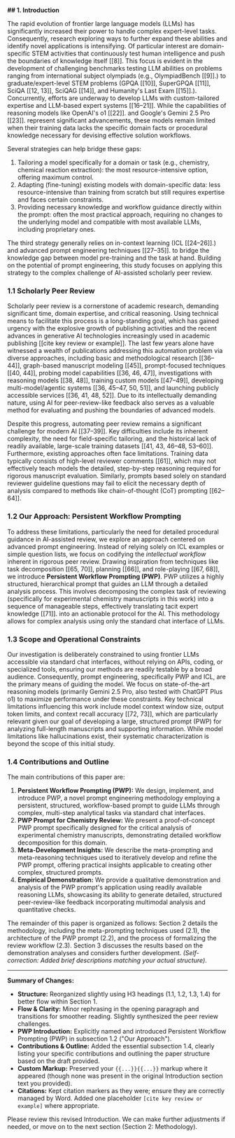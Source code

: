 
**## 1. Introduction**

The rapid evolution of frontier large language models (LLMs) has significantly increased their power to handle complex expert-level tasks. Consequently, research exploring ways to further expand these abilities and identify novel applications is intensifying. Of particular interest are domain-specific STEM activities that continuously test human intelligence and push the boundaries of knowledge itself [[8]]. This focus is evident in the development of challenging benchmarks testing LLM abilities on problems ranging from international subject olympiads (e.g., OlympiadBench [[9]].) to graduate/expert-level STEM problems (GPQA [[10]], SuperGPQA [[11]], SciQA [[12, 13]], SciQAG [[14]], and Humanity's Last Exam [[15]].). Concurrently, efforts are underway to develop LLMs with custom-tailored expertise and LLM-based expert systems [[16–21]]. While the capabilities of reasoning models like OpenAI's o1 [[22]]. and Google's Gemini 2.5 Pro [[23]]. represent significant advancements, these models remain limited when their training data lacks the specific domain facts or procedural knowledge necessary for devising effective solution workflows.

Several strategies can help bridge these gaps:

1. Tailoring a model specifically for a domain or task (e.g., chemistry, chemical reaction extraction): the most resource-intensive option, offering maximum control.
2. Adapting (fine-tuning) existing models with domain-specific data: less resource-intensive than training from scratch but still requires expertise and faces certain constraints.
3. Providing necessary knowledge and workflow guidance directly within the prompt: often the most practical approach, requiring no changes to the underlying model and compatible with most available LLMs, including proprietary ones.

The third strategy generally relies on in-context learning (ICL [[24–26]].) and advanced prompt engineering techniques [[27–35]]. to bridge the knowledge gap between model pre-training and the task at hand. Building on the potential of prompt engineering, this study focuses on applying this strategy to the complex challenge of AI-assisted scholarly peer review.

### **1.1 Scholarly Peer Review**

Scholarly peer review is a cornerstone of academic research, demanding significant time, domain expertise, and critical reasoning. Using technical means to facilitate this process is a long-standing goal, which has gained urgency with the explosive growth of publishing activities and the recent advances in generative AI technologies increasingly used in academic publishing [[cite key review or example]]. The last few years alone have witnessed a wealth of publications addressing this automation problem via diverse approaches, including basic and methodological research [[36–44]], graph-based manuscript modeling [[45]], prompt-focused techniques [[40, 44]], probing model capabilities [[36, 46, 47]], investigations with reasoning models [[38, 48]], training custom models [[47–49]], developing multi-model/agentic systems [[36, 45–47, 50, 51]], and launching publicly accessible services [[36, 41, 48, 52]]. Due to its intellectually demanding nature, using AI for peer-review-like feedback also serves as a valuable method for evaluating and pushing the boundaries of advanced models.

Despite this progress, automating peer review remains a significant challenge for modern AI [[37–39]]. Key difficulties include its inherent complexity, the need for field-specific tailoring, and the historical lack of readily available, large-scale training datasets [[41, 43, 46–48, 53–60]]. Furthermore, existing approaches often face limitations. Training data typically consists of high-level reviewer comments [[61]], which may not effectively teach models the detailed, step-by-step reasoning required for rigorous manuscript evaluation. Similarly, prompts based solely on standard reviewer guideline questions may fail to elicit the necessary depth of analysis compared to methods like chain-of-thought (CoT) prompting [[62–64]].

### **1.2 Our Approach: Persistent Workflow Prompting**

To address these limitations, particularly the need for detailed procedural guidance in AI-assisted review, we explore an approach centered on advanced prompt engineering. Instead of relying solely on ICL examples or simple question lists, we focus on codifying the _intellectual workflow_ inherent in rigorous peer review. Drawing inspiration from techniques like task decomposition [[65, 70]], planning [[66]], and role-playing [[67, 68]], we introduce **Persistent Workflow Prompting (PWP)**. PWP utilizes a highly structured, hierarchical prompt that guides an LLM through a detailed analysis process. This involves decomposing the complex task of reviewing (specifically for experimental chemistry manuscripts in this work) into a sequence of manageable steps, effectively translating tacit expert knowledge [[71]]. into an actionable protocol for the AI. This methodology allows for complex analysis using only the standard chat interface of LLMs.

### **1.3 Scope and Operational Constraints**

Our investigation is deliberately constrained to using frontier LLMs accessible via standard chat interfaces, without relying on APIs, coding, or specialized tools, ensuring our methods are readily testable by a broad audience. Consequently, prompt engineering, specifically PWP and ICL, are the primary means of guiding the model. We focus on state-of-the-art reasoning models (primarily Gemini 2.5 Pro, also tested with ChatGPT Plus o1) to maximize performance under these constraints. Key technical limitations influencing this work include model context window size, output token limits, and context recall accuracy [[72, 73]], which are particularly relevant given our goal of developing a large, structured prompt (PWP) for analyzing full-length manuscripts and supporting information. While model limitations like hallucinations exist, their systematic characterization is beyond the scope of this initial study.

### **1.4 Contributions and Outline**

The main contributions of this paper are:

1. **Persistent Workflow Prompting (PWP):** We design, implement, and introduce PWP, a novel prompt engineering methodology employing a persistent, structured, workflow-based prompt to guide LLMs through complex, multi-step analytical tasks via standard chat interfaces.
2. **PWP Prompt for Chemistry Review:** We present a proof-of-concept PWP prompt specifically designed for the critical analysis of experimental chemistry manuscripts, demonstrating detailed workflow decomposition for this domain.
3. **Meta-Development Insights:** We describe the meta-prompting and meta-reasoning techniques used to iteratively develop and refine the PWP prompt, offering practical insights applicable to creating other complex, structured prompts.
4. **Empirical Demonstration:** We provide a qualitative demonstration and analysis of the PWP prompt's application using readily available reasoning LLMs, showcasing its ability to generate detailed, structured peer-review-like feedback incorporating multimodal analysis and quantitative checks.

The remainder of this paper is organized as follows: Section 2 details the methodology, including the meta-prompting techniques used (2.1), the architecture of the PWP prompt (2.2), and the process of formalizing the review workflow (2.3). Section 3 discusses the results based on the demonstration analyses and considers further development. _(Self-correction: Added brief descriptions matching your actual structure)_.

---

**Summary of Changes:**

- **Structure:** Reorganized slightly using H3 headings (1.1, 1.2, 1.3, 1.4) for better flow within Section 1.
- **Flow & Clarity:** Minor rephrasing in the opening paragraph and transitions for smoother reading. Slightly synthesized the peer review challenges.
- **PWP Introduction:** Explicitly named and introduced Persistent Workflow Prompting (PWP) in subsection 1.2 ("Our Approach").
- **Contributions & Outline:** Added the essential subsection 1.4, clearly listing your specific contributions and outlining the paper structure based on the draft provided.
- **Custom Markup:** Preserved your `{{...}}{{...}}` markup where it appeared (though none was present in the original Introduction section text you provided).
- **Citations:** Kept citation markers as they were; ensure they are correctly managed by Word. Added one placeholder `[cite key review or example]` where appropriate.

Please review this revised Introduction. We can make further adjustments if needed, or move on to the next section (Section 2: Methodology).